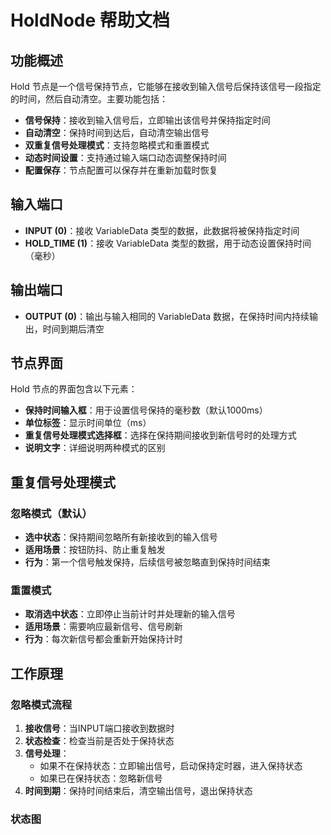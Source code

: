# HoldNode 帮助文档

## 功能概述
Hold 节点是一个信号保持节点，它能够在接收到输入信号后保持该信号一段指定的时间，然后自动清空。主要功能包括：

- **信号保持**：接收到输入信号后，立即输出该信号并保持指定时间
- **自动清空**：保持时间到达后，自动清空输出信号
- **双重复信号处理模式**：支持忽略模式和重置模式
- **动态时间设置**：支持通过输入端口动态调整保持时间
- **配置保存**：节点配置可以保存并在重新加载时恢复

## 输入端口
- **INPUT (0)**：接收 VariableData 类型的数据，此数据将被保持指定时间
- **HOLD_TIME (1)**：接收 VariableData 类型的数据，用于动态设置保持时间（毫秒）

## 输出端口
- **OUTPUT (0)**：输出与输入相同的 VariableData 数据，在保持时间内持续输出，时间到期后清空

## 节点界面
Hold 节点的界面包含以下元素：

- **保持时间输入框**：用于设置信号保持的毫秒数（默认1000ms）
- **单位标签**：显示时间单位（ms）
- **重复信号处理模式选择框**：选择在保持期间接收到新信号时的处理方式
- **说明文字**：详细说明两种模式的区别

## 重复信号处理模式

### 忽略模式（默认）
- **选中状态**：保持期间忽略所有新接收到的输入信号
- **适用场景**：按钮防抖、防止重复触发
- **行为**：第一个信号触发保持，后续信号被忽略直到保持时间结束

### 重置模式
- **取消选中状态**：立即停止当前计时并处理新的输入信号
- **适用场景**：需要响应最新信号、信号刷新
- **行为**：每次新信号都会重新开始保持计时

## 工作原理

### 忽略模式流程
1. **接收信号**：当INPUT端口接收到数据时
2. **状态检查**：检查当前是否处于保持状态
3. **信号处理**：
   - 如果不在保持状态：立即输出信号，启动保持定时器，进入保持状态
   - 如果已在保持状态：忽略新信号
4. **时间到期**：保持时间结束后，清空输出信号，退出保持状态

### 状态图